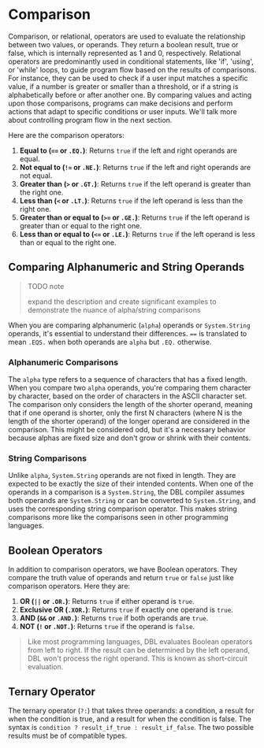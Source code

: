# Comparison

Comparison, or relational, operators are used to evaluate the relationship between two values, or operands. They return a boolean result, true or false, which is internally represented as 1 and 0, respectively. Relational operators are predominantly used in conditional statements, like 'if', 'using', or 'while' loops, to guide program flow based on the results of comparisons. For instance, they can be used to check if a user input matches a specific value, if a number is greater or smaller than a threshold, or if a string is alphabetically before or after another one. By comparing values and acting upon those comparisons, programs can make decisions and perform actions that adapt to specific conditions or user inputs. We'll talk more about controlling program flow in the next section.

Here are the comparison operators:

1.  **Equal to (`==` or `.EQ.`)**: Returns `true` if the left and right operands are equal.
2.  **Not equal to (`!=` or `.NE.`)**: Returns `true` if the left and right operands are not equal.
3.  **Greater than (`>` or `.GT.`)**: Returns `true` if the left operand is greater than the right one.
4.  **Less than (`<` or `.LT.`)**: Returns `true` if the left operand is less than the right one.
5.  **Greater than or equal to (`>=` or `.GE.`)**: Returns `true` if the left operand is greater than or equal to the right one.
6.  **Less than or equal to (`<=` or `.LE.`)**: Returns `true` if the left operand is less than or equal to the right one.

Comparing Alphanumeric and String Operands
-------------------------------------------------

> TODO note
> 
> expand the description and create significant examples to demonstrate the nuance of alpha/string comparisons

When you are comparing alphanumeric (`alpha`) operands or `System.String` operands, it's essential to understand their differences. `==` is translated to mean `.EQS.` when both operands are `alpha` but `.EQ.` otherwise. 

### Alphanumeric Comparisons

The `alpha` type refers to a sequence of characters that has a fixed length. When you compare two `alpha` operands, you're comparing them character by character, based on the order of characters in the ASCII character set. The comparison only considers the length of the shorter operand, meaning that if one operand is shorter, only the first N characters (where N is the length of the shorter operand) of the longer operand are considered in the comparison. This might be considered odd, but it's a necessary behavior because alphas are fixed size and don't grow or shrink with their contents.

### String Comparisons

Unlike `alpha`, `System.String` operands are not fixed in length. They are expected to be exactly the size of their intended contents. When one of the operands in a comparison is a `System.String`, the DBL compiler assumes both operands are `System.String` or can be converted to `System.String`, and uses the corresponding string comparison operator. This makes string comparisons more like the comparisons seen in other programming languages.


Boolean Operators
------------------------

In addition to comparison operators, we have Boolean operators. They compare the truth value of operands and return `true` or `false` just like comparison operators. Here they are:

1.  **OR (`||` or `.OR.`)**: Returns `true` if either operand is `true`.
2.  **Exclusive OR (`.XOR.`)**: Returns `true` if exactly one operand is `true`.
3.  **AND (`&&` or `.AND.`)**: Returns `true` if both operands are `true`.
4.  **NOT (`!` or `.NOT.`)**: Returns `true` if the operand is `false`.

> Like most programming languages, DBL evaluates Boolean operators from left to right. If the result can be determined by the left operand, DBL won't process the right operand. This is known as short-circuit evaluation.

Ternary Operator
---------------------------

The ternary operator (`?:`) that takes three operands: a condition, a result for when the condition is true, and a result for when the condition is false. The syntax is `condition ? result_if_true : result_if_false`. The two possible results must be of compatible types.